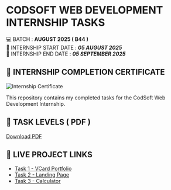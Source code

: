 # CODSOFT WEB DEVELOPMENT INTERNSHIP TASKS  

💻 BATCH : **AUGUST 2025 ( B44 )**  
📅 INTERNSHIP START DATE : ***05 AUGUST 2025***  
📅 INTERNSHIP END DATE : ***05 SEPTEMBER 2025***

## 📸 INTERNSHIP COMPLETION CERTIFICATE
![Internship Certificate](assets/certificate.png)

This repository contains my completed tasks for the CodSoft Web Development Internship.

## 📄 TASK LEVELS ( PDF )
[Download PDF](https://drive.google.com/file/d/1lFuM9S83TO85kGVywErYpCISmf_kW3Q9/view?usp=drive_link)

          


## 🚀 LIVE PROJECT LINKS

- [Task 1 - VCard Portfolio](https://urr-kuldeep2.netlify.app/)
- [Task 2 - Landing Page](https://codsofttask2landingpage.netlify.app/)
- [Task 3 - Calculator](https://codsofttask3calculator.netlify.app/)

